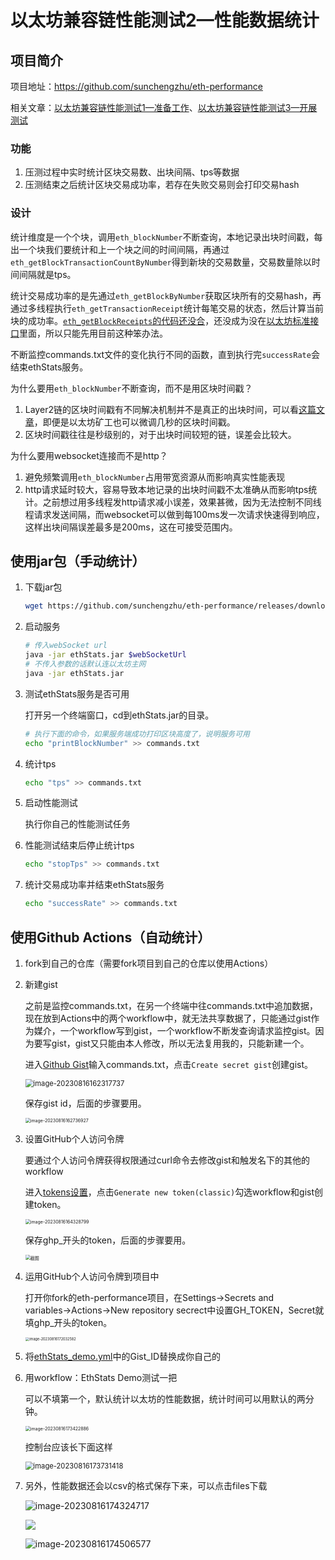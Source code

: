 # 以太坊兼容链性能测试2—性能数据统计

## 项目简介

项目地址：https://github.com/sunchengzhu/eth-performance

相关文章：[以太坊兼容链性能测试1—准备工作](https://github.com/sunchengzhu/md/blob/main/docs/eth-prepare.md)、[以太坊兼容链性能测试3—开展测试](https://github.com/sunchengzhu/md/blob/main/docs/eth-jmeter.md)

### 功能

1. 压测过程中实时统计区块交易数、出块间隔、tps等数据
2. 压测结束之后统计区块交易成功率，若存在失败交易则会打印交易hash

### 设计

统计维度是一个个块，调用`eth_blockNumber`不断查询，本地记录出块时间戳，每出一个块我们要统计和上一个块之间的时间间隔，再通过`eth_getBlockTransactionCountByNumber`得到新块的交易数量，交易数量除以时间间隔就是tps。

统计交易成功率的是先通过`eth_getBlockByNumber`获取区块所有的交易hash，再通过多线程执行`eth_getTransactionReceipt`统计每笔交易的状态，然后计算当前块的成功率。[`eth_getBlockReceipts`的代码还没合](https://github.com/ethereum/go-ethereum/pull/27702)，还没成为没在[以太坊标准接口](https://ethereum.github.io/execution-apis/api-documentation/)里面，所以只能先用目前这种笨办法。

不断监控commands.txt文件的变化执行不同的函数，直到执行完`successRate`会结束ethStats服务。

为什么要用`eth_blockNumber`不断查询，而不是用区块时间戳？

1. Layer2链的区块时间戳有不同解决机制并不是真正的出块时间，可以看[这篇文章](https://mirror.xyz/msfew.eth/XxP3h9n67mvQRivwJRM-XC-vX8zoUYI1A0O7bELMuPQ)，即便是以太坊矿工也可以微调几秒的区块时间戳。
2. 区块时间戳往往是秒级别的，对于出块时间较短的链，误差会比较大。

为什么要用websocket连接而不是http？

1. 避免频繁调用`eth_blockNumber`占用带宽资源从而影响真实性能表现
2. http请求延时较大，容易导致本地记录的出块时间戳不太准确从而影响tps统计。之前想过用多线程发http请求减小误差，效果甚微，因为无法控制不同线程请求发送间隔，而websocket可以做到每100ms发一次请求快速得到响应，这样出块间隔误差最多是200ms，这在可接受范围内。

## 使用jar包（手动统计）

1. 下载jar包

   ```bash
   wget https://github.com/sunchengzhu/eth-performance/releases/download/v1.0.0/ethStats.jar
   ```

2. 启动服务

   ```bash
   # 传入webSocket url
   java -jar ethStats.jar $webSocketUrl
   # 不传入参数的话默认连以太坊主网
   java -jar ethStats.jar
   ```

3. 测试ethStats服务是否可用

   打开另一个终端窗口，cd到ethStats.jar的目录。

   ```bash
   # 执行下面的命令，如果服务端成功打印区块高度了，说明服务可用
   echo "printBlockNumber" >> commands.txt
   ```

4. 统计tps

   ```bash
   echo "tps" >> commands.txt
   ```

5. 启动性能测试

   执行你自己的性能测试任务

6. 性能测试结束后停止统计tps

   ```bash
   echo "stopTps" >> commands.txt
   ```

7. 统计交易成功率并结束ethStats服务

   ```bash
   echo "successRate" >> commands.txt
   ```

## 使用Github Actions（自动统计）

1. fork到自己的仓库（需要fork项目到自己的仓库以使用Actions）

2. 新建gist

   之前是监控commands.txt，在另一个终端中往commands.txt中追加数据，现在放到Actions中的两个workflow中，就无法共享数据了，只能通过gist作为媒介，一个workflow写到gist，一个workflow不断发查询请求监控gist。因为要写gist，gist又只能由本人修改，所以无法复用我的，只能新建一个。

   进入[Github Gist](https://gist.github.com)输入commands.txt，点击`Create secret gist`创建gist。

   <img src="https://typora-1304641378.cos.ap-shanghai.myqcloud.com/images/image-20230816162317737.png" alt="image-20230816162317737" style="zoom:80%;"/> 

   保存gist id，后面的步骤要用。

   <img src="https://typora-1304641378.cos.ap-shanghai.myqcloud.com/images/image-20230816162736927.png" alt="image-20230816162736927" style="zoom:50%;"/>  

   

   

3. 设置GitHub个人访问令牌

   要通过个人访问令牌获得权限通过curl命令去修改gist和触发名下的其他的workflow

   进入[tokens设置](https://github.com/settings/tokens)，点击`Generate new token(classic)`勾选workflow和gist创建token。

   <img src="https://typora-1304641378.cos.ap-shanghai.myqcloud.com/images/image-20230816164328799.png" alt="image-20230816164328799" style="zoom:50%;" />    

   保存ghp_开头的token，后面的步骤要用。

   <img src="https://typora-1304641378.cos.ap-shanghai.myqcloud.com/images/%E6%88%AA%E5%9B%BE.png" alt="截图" style="zoom:50%;" />   

4. 运用GitHub个人访问令牌到项目中

   打开你fork的eth-performance项目，在Settings→Secrets and variables→Actions→New repository secrect中设置GH_TOKEN，Secret就填ghp_开头的token。

   <img src="https://typora-1304641378.cos.ap-shanghai.myqcloud.com/images/image-20230816172032582.png" alt="image-20230816172032582" style="zoom:40%;" />    

   

5. 将[ethStats_demo.yml](https://github.com/sunchengzhu/eth-performance/blob/main/.github/workflows/ethStats_demo.yml)中的Gist_ID替换成你自己的

6. 用workflow：EthStats Demo测试一把

   可以不填第一个，默认统计以太坊的性能数据，统计时间可以用默认的两分钟。

   <img src="https://typora-1304641378.cos.ap-shanghai.myqcloud.com/images/image-20230816173422886.png" alt="image-20230816173422886" style="zoom:50%;" /> 

   控制台应该长下面这样

   <img src="https://typora-1304641378.cos.ap-shanghai.myqcloud.com/images/image-20230816173731418.png" alt="image-20230816173731418" style="zoom:80%;" /> 

7. 另外，性能数据还会以csv的格式保存下来，可以点击files下载

   ![image-20230816174324717](https://typora-1304641378.cos.ap-shanghai.myqcloud.com/images/image-20230816174324717.png) 

   ![](https://typora-1304641378.cos.ap-shanghai.myqcloud.com/images/image-20230816174423125.png) 

   ![image-20230816174506577](https://typora-1304641378.cos.ap-shanghai.myqcloud.com/images/image-20230816174506577.png) 

